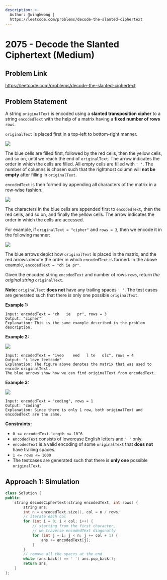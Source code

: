 ```yaml
---
description: >-
  Author: @wingkwong |
  https://leetcode.com/problems/decode-the-slanted-ciphertext
---
```


# 2075 - Decode the Slanted Ciphertext (Medium)

## Problem Link

https://leetcode.com/problems/decode-the-slanted-ciphertext

## Problem Statement

A string `originalText` is encoded using a **slanted transposition cipher** to a string `encodedText` with the help of a matrix having a **fixed number of rows** `rows`.

`originalText` is placed first in a top-left to bottom-right manner.

![](https://assets.leetcode.com/uploads/2021/11/07/exa11.png)

The blue cells are filled first, followed by the red cells, then the yellow cells, and so on, until we reach the end of `originalText`. The arrow indicates the order in which the cells are filled. All empty cells are filled with `' '`. The number of columns is chosen such that the rightmost column will **not be empty** after filling in `originalText`.

`encodedText` is then formed by appending all characters of the matrix in a row-wise fashion.

![](https://assets.leetcode.com/uploads/2021/11/07/exa12.png)

The characters in the blue cells are appended first to `encodedText`, then the red cells, and so on, and finally the yellow cells. The arrow indicates the order in which the cells are accessed.

For example, if `originalText = "cipher"` and `rows = 3`, then we encode it in the following manner:

![](https://assets.leetcode.com/uploads/2021/10/25/desc2.png)

The blue arrows depict how `originalText` is placed in the matrix, and the red arrows denote the order in which `encodedText` is formed. In the above example, `encodedText = "ch ie pr"`.

Given the encoded string `encodedText` and number of rows `rows`, return _the original string_ `originalText`.

**Note:** `originalText` **does not** have any trailing spaces `' '`. The test cases are generated such that there is only one possible `originalText`.



**Example 1:**

```
Input: encodedText = "ch   ie   pr", rows = 3
Output: "cipher"
Explanation: This is the same example described in the problem description.
```

**Example 2:**

![](https://assets.leetcode.com/uploads/2021/10/26/exam1.png)

```
Input: encodedText = "iveo    eed   l te   olc", rows = 4
Output: "i love leetcode"
Explanation: The figure above denotes the matrix that was used to encode originalText. 
The blue arrows show how we can find originalText from encodedText.
```

**Example 3:**

![](https://assets.leetcode.com/uploads/2021/10/26/eg2.png)

```
Input: encodedText = "coding", rows = 1
Output: "coding"
Explanation: Since there is only 1 row, both originalText and encodedText are the same.
```

**Constraints:**

* `0 <= encodedText.length <= 10^6`
* `encodedText` consists of lowercase English letters and `' '` only.
* `encodedText` is a valid encoding of some `originalText` that **does not** have trailing spaces.
* `1 <= rows <= 1000`
* The testcases are generated such that there is **only one** possible `originalText`.

## Approach 1: Simulation

<SolutionAuthor name="@wingkwong"/>

```cpp
class Solution {
public:
    string decodeCiphertext(string encodedText, int rows) {
        string ans;
        int n = encodedText.size(), col = n / rows;
        // iterate each col
        for (int i = 0; i < col; i++) {
            // starting from the first character,
            // we traverse encodedText diagonally
            for (int j = i; j < n; j += col + 1) {
                ans += encodedText[j];
            }
        }
        // remove all the spaces at the end
        while (ans.back() == ' ') ans.pop_back();
        return ans;
    }
};
```
